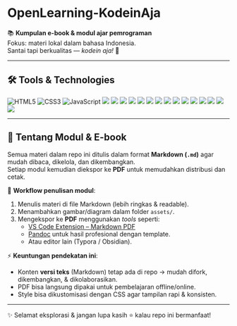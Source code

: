 # OpenLearning-KodeinAja

📚 **Kumpulan e-book & modul ajar pemrograman**  
Fokus: materi lokal dalam bahasa Indonesia.  
Santai tapi berkualitas — *kodein aja!* 🚀  

---

## 🛠 Tools & Technologies

<p align="left">
  <img src="https://img.shields.io/badge/-HTML5-E34F26?logo=html5&logoColor=white&style=flat" alt="HTML5"/>
<img src="https://img.shields.io/badge/-CSS3-1572B6?logo=css3&logoColor=white&style=flat" alt="CSS3"/>
<img src="https://img.shields.io/badge/-JavaScript-F7DF1E?logo=javascript&logoColor=black&style=flat" alt="JavaScript"/>
  <img src="https://img.shields.io/badge/-PHP-777BB4?logo=php&logoColor=white&style=flat"/>
  <img src="https://img.shields.io/badge/-MySQL-4479A1?logo=mysql&logoColor=white&style=flat"/>
  <img src="https://img.shields.io/badge/-Python-3776AB?logo=python&logoColor=white&style=flat"/>
  <img src="https://img.shields.io/badge/-JavaScript-F7DF1E?logo=javascript&logoColor=black&style=flat"/>
  <img src="https://img.shields.io/badge/-Dart-0175C2?logo=dart&logoColor=white&style=flat"/>
  <img src="https://img.shields.io/badge/-Flutter-02569B?logo=flutter&logoColor=white&style=flat"/>
  <img src="https://img.shields.io/badge/-Vue.js-4FC08D?logo=vuedotjs&logoColor=white&style=flat"/>
  <img src="https://img.shields.io/badge/-Vite-646CFF?logo=vite&logoColor=white&style=flat"/>
  <img src="https://img.shields.io/badge/-CodeIgniter-EE6723?logo=codeigniter&logoColor=white&style=flat"/>
  <img src="https://img.shields.io/badge/-Laravel-F05340?logo=laravel&logoColor=white&style=flat"/>
  <img src="https://img.shields.io/badge/-Node.js-339933?logo=node.js&logoColor=white&style=flat"/>
  <img src="https://img.shields.io/badge/-Next.js-000000?logo=nextdotjs&logoColor=white&style=flat"/>
  <img src="https://img.shields.io/badge/-VS%20Code-007ACC?logo=visual-studio-code&logoColor=white&style=flat"/>
  <img src="https://img.shields.io/badge/-Git-F05032?logo=git&logoColor=white&style=flat"/>
  <img src="https://img.shields.io/badge/-GitHub-181717?logo=github&logoColor=white&style=flat"/>
</p>

---

## 📖 Tentang Modul & E-book

Semua materi dalam repo ini ditulis dalam format **Markdown (`.md`)** agar mudah dibaca, dikelola, dan dikembangkan.  
Setiap modul kemudian diekspor ke **PDF** untuk memudahkan distribusi dan cetak.  

🔎 **Workflow penulisan modul**:  
1. Menulis materi di file Markdown (lebih ringkas & readable).  
2. Menambahkan gambar/diagram dalam folder `assets/`.  
3. Mengekspor ke **PDF** menggunakan *tools* seperti:  
   - [VS Code Extension – Markdown PDF](https://marketplace.visualstudio.com/items?itemName=yzane.markdown-pdf)  
   - [Pandoc](https://pandoc.org/) untuk hasil profesional dengan template.  
   - Atau editor lain (Typora / Obsidian).  

⚡ **Keuntungan pendekatan ini**:  
- Konten **versi teks** (Markdown) tetap ada di repo → mudah difork, dikembangkan, & dikolaborasikan.  
- PDF bisa langsung dipakai untuk pembelajaran offline/online.  
- Style bisa dikustomisasi dengan CSS agar tampilan rapi & konsisten.  

---


✨ Selamat eksplorasi & jangan lupa kasih ⭐ kalau repo ini bermanfaat!
